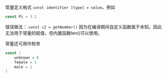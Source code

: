 常量定义格式 `const identifier [type] = value`，例如

```go
const Pi = 3.1
```

错误做法：
`const c2 = getNumber()`
因为在编译期间自定义函数属于未知，因此无法用于常量的赋值，但内置函数len()可以使用。

常量还可用作枚举 

```go
const (
	unknown = 0
	female = 1
	male = 2
)
```

